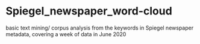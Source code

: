 # Spiegel_newspaper_word-cloud
basic text mining/ corpus analysis from the keywords in Spiegel newspaper metadata, covering a week of data in June 2020
